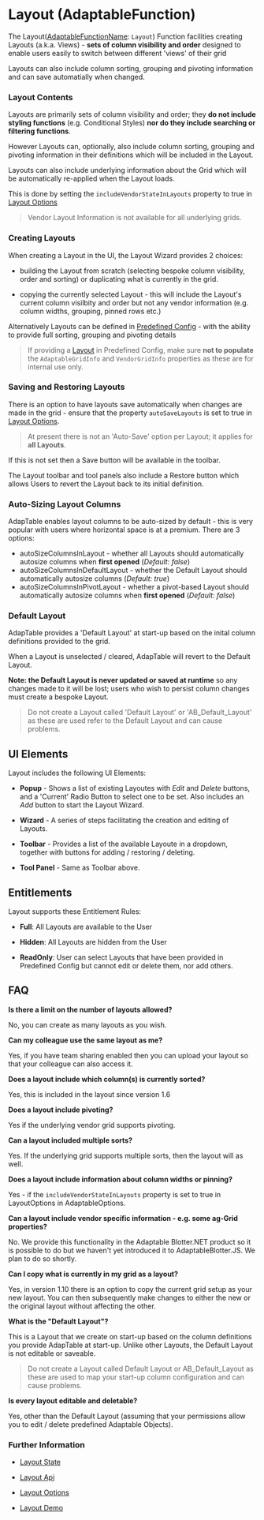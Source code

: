 # Layout (AdaptableFunction)

The Layout([AdaptableFunctionName](https://api.adaptabletools.com/modules/_src_predefinedconfig_common_types_.html#adaptablefunctionname): `Layout`) Function facilities creating Layouts (a.k.a. Views) - **sets of column visibility and order** designed to enable users easily to switch between different 'views' of their grid

Layouts can also include column sorting, grouping and pivoting information and can save automatially when changed.


### Layout Contents
Layouts are primarily sets of column visibility and order; they **do not include styling functions** (e.g. Conditional Styles) **nor do they include searching or filtering functions**.

However Layouts can, optionally, also include column sorting, grouping and pivoting information in their definitions which will be included in the Layout.

Layouts can also include underlying information about the Grid which will be automatically re-applied when the Layout loads.  

This is done by setting the  `includeVendorStateInLayouts` property to true in [Layout Options](https://api.adaptabletools.com/interfaces/_src_adaptableoptions_layoutoptions_.layoutoptions.html#includevendorstateinlayouts)

> Vendor Layout Information is not available for all underlying grids.


### Creating Layouts
When creating a Layout in the UI, the Layout Wizard provides 2 choices:

- building the Layout from scratch (selecting bespoke column visibility, order and sorting) or duplicating what is currently in the grid.

- copying the currently selected Layout - this will include the Layout's current column visilbity and order but not any vendor information (e.g. column widths, grouping, pinned rows etc.)

Alternatively Layouts can be defined in [Predefined Config](https://api.adaptabletools.com/interfaces/_src_predefinedconfig_layoutstate_.layoutstate.html) - with the ability to provide full sorting, grouping and pivoting details

> If providing a [Layout](https://api.adaptabletools.com/interfaces/_src_predefinedconfig_layoutstate_.layout.html) in Predefined Config, make sure **not to populate** the `AdaptableGridInfo` and `VendorGridInfo` properties as these are for internal use only.


### Saving and Restoring Layouts
There is an option to have layouts save automatically when changes are made in the grid - ensure that the property `autoSaveLayouts` is set to true in [Layout Options](https://api.adaptabletools.com/interfaces/_src_adaptableoptions_layoutoptions_.layoutoptions.html#autosavelayouts).

> At present there is not an 'Auto-Save' option per Layout; it applies for **all Layouts**.

If this is not set then a Save button will be available in the toolbar.

The Layout toolbar and tool panels also include a Restore button which allows Users to revert the Layout back to its initial definition.

### Auto-Sizing Layout Columns
AdapTable enables layout columns to be auto-sized by default - this is very popular with users where horizontal space is at a premium.  There are 3 options:

- autoSizeColumnsInLayout - whether all Layouts should automatically autosize columns when **first opened** (*Default: false*)
- autoSizeColumnsInDefaultLayout - whether the Default Layout should automatically autosize columns (*Default: true*)
- autoSizeColumnsInPivotLayout - whether a pivot-based Layout should automatically autosize columns when **first opened** (*Default: false*)

### Default Layout
AdapTable provides a 'Default Layout' at start-up based on the inital column definitions provided to the grid.  

When a Layout is unselected / cleared, AdapTable will revert to the Default Layout.

**Note: the Default Layout is never updated or saved at runtime** so any changes made to it will be lost; users who wish to persist column changes must create a bespoke Layout.

> Do not create a Layout called 'Default Layout' or 'AB_Default_Layout' as these are used refer to the Default Layout and can cause problems.


## UI Elements
Layout includes the following UI Elements:

- **Popup** - Shows a list of existing Layoutes with *Edit* and *Delete* buttons, and a 'Current' Radio Button to select one to be set.  Also includes an *Add* button to start the Layout Wizard.

- **Wizard** - A series of steps facilitating the creation and editing of Layouts.

- **Toolbar** - Provides a list of the available Layoute in a dropdown, together with buttons for adding / restoring / deleting.

- **Tool Panel** - Same as Toolbar above.

## Entitlements
Layout supports these Entitlement Rules:

- **Full**: All Layouts are available to the User

- **Hidden**: All Layouts are  hidden from the User

- **ReadOnly**: User can select Layouts that have been provided in Predefined Config but cannot edit or delete them, nor add others.

## FAQ

**Is there a limit on the number of layouts allowed?**

No, you can create as many layouts as you wish.

**Can my colleague use the same layout as me?**

Yes, if you have team sharing enabled then you can upload your layout so that your colleague can also access it.

**Does a layout include which column(s) is currently sorted?**

Yes, this is included in the layout since version 1.6

**Does a layout include pivoting?**

Yes if the underlying vendor grid supports pivoting.

**Can a layout included multiple sorts?**

Yes. If the underlying grid supports multiple sorts, then the layout will as well.

**Does a layout include information about column widths or pinning?**

Yes - if the `includeVendorStateInLayouts` property is set to true in LayoutOptions in AdaptableOptions.  

**Can a layout include vendor specific information - e.g. some ag-Grid properties?**

No. We provide this functionality in the Adaptable Blotter.NET product so it is possible to do but we haven't yet introduced it to AdaptableBlotter.JS. We plan to do so shortly.

**Can I copy what is currently in my grid as a layout?**

Yes, in version 1.10 there is an option to copy the current grid setup as your new layout. You can then subsequently make changes to either the new or the original layout without affecting the other.

**What is the "Default Layout"?**

This is a Layout that we create on start-up based on the column definitions you provide AdapTable at start-up. Unlike other Layouts, the Default Layout is not editable or saveable.

> Do not create a Layout called Default Layout or AB_Default_Layout as these are used to map your start-up column configuration and can cause problems.

**Is every layout editable and deletable?**

Yes, other than the Default Layout (assuming that your permissions allow you to edit / delete predefined Adaptable Objects).

### Further Information
- [Layout State](https://api.adaptabletools.com/interfaces/_src_predefinedconfig_layoutstate_.layoutstate.html)

- [Layout Api](https://api.adaptabletools.com/interfaces/_src_api_layoutapi_.layoutapi.html)

- [Layout Options](https://api.adaptabletools.com/interfaces/_src_adaptableoptions_layoutoptions_.layoutoptions.html)

- [Layout Demo](https://demo.adaptabletools.com/layout)

